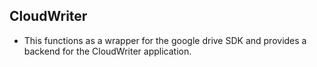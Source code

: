 ## CloudWriter

- This functions as a wrapper for the google drive SDK and provides a backend for the CloudWriter application.
